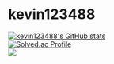 # kevin123488
[![kevin123488's GitHub stats](https://github-readme-stats.vercel.app/api?username=kevin123488&hide=prs&show_icons=true&theme=tokyonight)](https://github.com/kevin123488/github-readme-stats)   
[![Solved.ac Profile](http://mazassumnida.wtf/api/v2/generate_badge?boj=kevin123488)](https://solved.ac/kevin123488/)   
<a href="mailto:kevin12348878@gmail.com" target="_blank"><img src="https://img.shields.io/badge/Gmail-EA4335?style=flat-square&logo=Gmail&logoColor=white"/></a>
